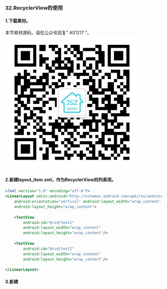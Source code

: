 ### 32.RecyclerView的使用
#### 1.下载素材。
本节素材源码，请在公众号回复" AS1217 "。
![title](https://raw.githubusercontent.com/JSZNopi/JSZImage/master/gitnote/2019/10/30/WXCODE-1572446034519.jpeg)

#### 2.新建layout_item.xml，作为RecyclerView的列表项。
```xml
<?xml version="1.0" encoding="utf-8"?>
<LinearLayout xmlns:android="http://schemas.android.com/apk/res/android"
    android:orientation="vertical" android:layout_width="wrap_content"
    android:layout_height="wrap_content">

    <TextView
        android:id="@+id/text1"
        android:layout_width="wrap_content"
        android:layout_height="wrap_content"/>

    <TextView
        android:id="@+id/text2"
        android:layout_width="wrap_content"
        android:layout_height="wrap_content"/>

</LinearLayout>
```

#### 3.新建